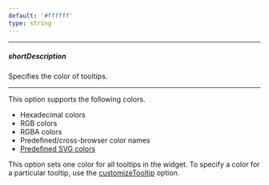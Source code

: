 ```yaml
---
default: '#ffffff'
type: string
---
```

---
##### shortDescription
Specifies the color of tooltips.

---
This option supports the following colors.

* Hexadecimal colors
* RGB colors
* RGBA colors
* Predefined/cross-browser color names
* [Predefined SVG colors](https://www.w3.org/TR/SVG/types.html#ColorKeywords)

This option sets one color for all tooltips in the widget. To specify a color for a particular tooltip, use the [customizeTooltip](/api-reference/20%20Data%20Visualization%20Widgets/BaseGauge/1%20Configuration/tooltip/customizeTooltip.md '{basewidgetpath}/Configuration/tooltip#customizeTooltip') option.